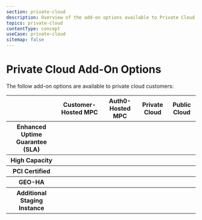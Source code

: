 ```yaml
---
section: private-cloud
description: Overview of the add-on options available to Private Cloud customers
topics: private-cloud
contentType: concept
useCase: private-cloud
sitemap: false
---
```

# Private Cloud Add-On Options

The follow add-on options are available to private cloud customers:

<table>
    <thead>
        <tr>
            <th></th>
            <th>Customer-Hosted MPC</th>
            <th>Auth0-Hosted MPC</th>
            <th>Private Cloud</th>
            <th>Public Cloud</th>
        </tr>
    </thead>
    <tbody>
        <tr>
            <th>Enhanced Uptime Guarantee (SLA)</th>
            <th></th>
            <th></th>
            <th></th>
            <th></th>
        </tr>
        <tr>
            <th>High Capacity</th>
            <th></th>
            <th></th>
            <th></th>
            <th></th>
        </tr>
        <tr>
            <th>PCI Certified</th>
            <th></th>
            <th></th>
            <th></th>
            <th></th>
        </tr>
        <tr>
            <th>GEO-HA</th>
            <th></th>
            <th></th>
            <th></th>
            <th></th>
        </tr>
        <tr>
            <th>Additional Staging Instance</th>
            <th></th>
            <th></th>
            <th></th>
            <th></th>
        </tr>
    </tbody>
</table>
